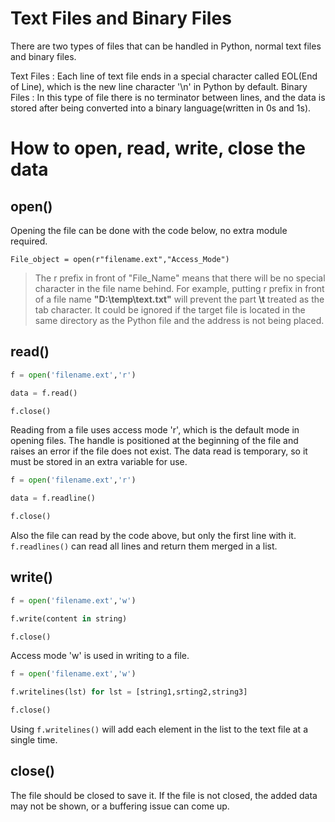 # Text Files and Binary Files

There are two types of files that can be handled in Python, normal text files and binary files.

Text Files : Each line of text file ends in a special character called EOL(End of Line), which is the new line character '\n' in Python by default.
Binary Files : In this type of file there is no terminator between lines, and the data is stored after being converted into a binary language(written in 0s and 1s).

# How to open, read, write, close the data

## open()

Opening the file can be done with the code below, no extra module required.

    File_object = open(r"filename.ext","Access_Mode")
        
> The r prefix in front of "File_Name" means that there will be no special character in the file name behind. For example, putting r prefix in front of a file name **"D:\temp\text.txt"** will prevent the part **\t** treated as the tab character. It could be ignored if the target file is located in the same directory as the Python file and the address is not being placed.

## read()

~~~Python
f = open('filename.ext','r')

data = f.read()

f.close()
~~~

Reading from a file uses access mode 'r', which is the default mode in opening files. The handle is positioned at the beginning of the file and raises an error if the file does not exist. The data read is temporary, so it must be stored in an extra variable for use.

~~~Python
f = open('filename.ext','r')

data = f.readline()

f.close()
~~~

Also the file can read by the code above, but only the first line with it. ```f.readlines()``` can read all lines and return them merged in a list.

## write()

~~~Python
f = open('filename.ext','w')

f.write(content in string)

f.close()
~~~

Access mode 'w' is used in writing to a file.

~~~Python
f = open('filename.ext','w')

f.writelines(lst) for lst = [string1,srting2,string3]

f.close()
~~~

Using ```f.writelines()``` will add each element in the list to the text file at a single time.

## close()

The file should be closed to save it. If the file is not closed, the added data may not be shown, or a buffering issue can come up.
